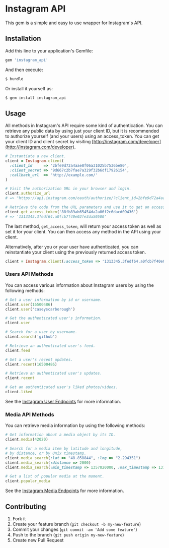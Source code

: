 # Instagram API

This gem is a simple and easy to use wrapper for Instagram's API.

## Installation

Add this line to your application's Gemfile:

```ruby
gem 'instagram_api'
```

And then execute:

```bash
$ bundle
```

Or install it yourself as:

```bash
$ gem install instagram_api
```

## Usage

All methods in Instagram's API require some kind of authentication. You can retrieve any public data by using just your client ID, but it is recommended to authorize yourself (and your users) using an access_token. You can get your client ID and client secret by visiting [http://instagram.com/developer](http://instagram.com/developer).

```ruby
# Instantiate a new client.
client = Instagram.client(
  :client_id     => '2bfe9d72a4aae8f06a31025b7536be80',
  :client_secret => '9d667c2b7fae7a329f32b6df17926154',
  :callback_url  => 'http://example.com/'
)

# Visit the authorization URL in your browser and login.
client.authorize_url
# => "https://api.instagram.com/oauth/authorize/?client_id=2bfe9d72a4aae8f06a31025b7536be80&redirect_uri=http://example.com/&response_type=code"

# Retrieve the code from the URL parameters and use it to get an access token.
client.get_access_token('88fb89ab65454da2a06f2c6dacd09436')
# => '1313345.3fedf64.a0fcb7f40e02fe3da50500'
```

The last method, `get_access_token`, will return your access token as well as set it for your client. You can then access any method in the API using your client.

Alternatively, after you or your user have authenticated, you can reinstantiate your client using the previously returned access token.

```ruby
client = Instagram.client(:access_token => '1313345.3fedf64.a0fcb7f40e02fe3da50500')
```

### Users API Methods

You can access various information about Instagram users by using the following methods:

```ruby
# Get a user information by id or username.
client.user(16500486)
client.user('caseyscarborough')

# Get the authenticated user's information.
client.user

# Search for a user by username.
client.search('github')

# Retrieve an authenticated user's feed.
client.feed

# Get a user's recent updates.
client.recent(16500486)

# Retrieve an authenticated user's updates.
client.recent

# Get an authenticated user's liked photos/videos.
client.liked
```

See the [Instagram User Endpoints](http://instagram.com/developer/endpoints/users/) for more information.

### Media API Methods

You can retrieve media information by using the following methods:

```ruby
# Get information about a media object by its ID.
client.media(42020)

# Search for a media item by latitude and longitude,
# by distance, or by Unix timestamp.
client.media_search(:lat => "48.858844", :lng => "2.294351")
client.media_search(:distance => 2000)
client.media_search(:min_timestamp => 1357020000, :max_timestamp => 1375246800)

# Get a list of popular media at the moment.
client.popular_media
```

See the [Instagram Media Endpoints](http://instagram.com/developer/endpoints/media/) for more information.

## Contributing

1. Fork it
2. Create your feature branch (`git checkout -b my-new-feature`)
3. Commit your changes (`git commit -am 'Add some feature'`)
4. Push to the branch (`git push origin my-new-feature`)
5. Create new Pull Request

